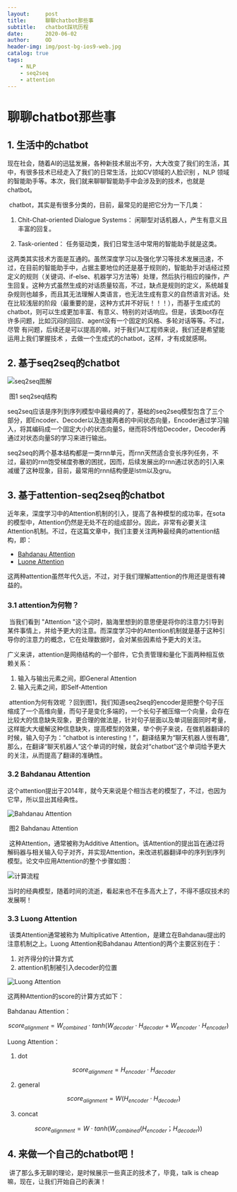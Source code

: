 ```yaml
---
layout:     post
title:      聊聊chatbot那些事
subtitle:   chatbot踩坑历程
date:       2020-06-02
author:     OD
header-img: img/post-bg-ios9-web.jpg
catalog: true
tags:
    - NLP
    - seq2seq
    - attention
---
```


# 聊聊chatbot那些事

## 1. 生活中的chatbot

​	现在社会，随着AI的迅猛发展，各种新技术层出不穷，大大改变了我们的生活，其中，有很多技术已经走入了我们的日常生活，比如CV领域的人脸识别 ，NLP 领域的智能助手等。本次，我们就来聊聊智能助手中会涉及到的技术，也就是chatbot。

​	chatbot，其实是有很多分类的，目前，最常见的是把它分为一下几类：

1.  Chit-Chat-oriented Dialogue Systems： 闲聊型对话机器人，产生有意义且丰富的回复。

2. Task-oriented： 任务驱动类，我们日常生活中常用的智能助手就是这类。	

​	这两类其实技术方面是互通的。虽然深度学习以及强化学习等技术发展迅速，不过，在目前的智能助手中，占据主要地位的还是基于规则的，智能助手对话经过预定义的规则（关键词、if-else、机器学习方法等）处理，然后执行相应的操作，产生回复。这种方式虽然生成的对话质量较高，不过，缺点是规则的定义，系统越复杂规则也越多，而且其无法理解人类语言，也无法生成有意义的自然语言对话。处在比较浅层的阶段（最重要的是，这种方式并不好玩！！！），而基于生成式的chatbot，则可以生成更加丰富、有意义、特别的对话响应。但是，该类bot存在许多问题，比如沉闷的回应、agent没有一个固定的风格、多轮对话等等。不过，尽管 有问题，后续还是可以提高的嘛，对于我们AI工程师来说，我们还是希望能运用上我们掌握技术 ，去做一个生成式的chatbot，这样，才有成就感啊。

## 2. 基于seq2seq的chatbot

![seq2seq图解](https://pic4.zhimg.com/80/v2-b2f4e56107dc06e4916a70d899e46203_1440w.jpg)

​													图1 seq2seq结构

​	seq2seq应该是序列到序列模型中最经典的了，基础的seq2seq模型包含了三个部分，即Encoder、Decoder以及连接两者的中间状态向量，Encoder通过学习输入，将其编码成一个固定大小的状态向量S，继而将S传给Decoder，Decoder再通过对状态向量S的学习来进行输出。 

​	seq2seq的两个基本结构都是一类rnn单元，而rnn天然适合变长序列任务，不过，最初的rnn饱受梯度弥散的困扰，因而，后续发展出的rnn通过状态的引入来减缓了这种现象，目前，最常用的rnn结构便是lstm以及gru。

## 3. 基于attention-seq2seq的chatbot

​	近年来，深度学习中的Attention机制的引入，提高了各种模型的成功率，在sota的模型中，Attention仍然是无处不在的组成部分。因此，非常有必要关注Attention机制。不过，在这篇文章中，我们主要关注两种最经典的attention结构，即：

- [Bahdanau Attention](https://arxiv.org/abs/1409.0473)
- [Luone Attention](https://arxiv.org/abs/1508.04025)

这两种attention虽然年代久远，不过，对于我们理解attention的作用还是很有裨益的。

### 3.1 attention为何物？

​	当我们看到 "Attention "这个词时，脑海里想到的意思便是将你的注意力引导到某件事情上，并给予更大的注意。而深度学习中的Attention机制就是基于这种引导你的注意力的概念，它在处理数据时，会对某些因素给予更大的关注。

​	广义来讲，attention是网络结构的一个部件，它负责管理和量化下面两种相互依赖关系：

1. 输入与输出元素之间，即General Attention
2. 输入元素之间，即Self-Attention

​	attention为何有效呢 ？回到图1，我们知道seq2seq的encoder是把整个句子压缩成了一个高维向量，而句子是变化多端的，一个长句子被压缩一个向量，会存在比较大的信息缺失现象，更合理的做法是，针对句子层面以及单词层面同时考量，这样能大大缓解这种信息缺失，提高模型的效果，举个例子来说，在做机器翻译的时候，输入句子为：“chatbot is interesting！”，翻译结果为“聊天机器人很有趣", 那么，在翻译“聊天机器人”这个单词的时候，就会对“chatbot”这个单词给予更大的关注，从而提高了翻译的准确性。

### 3.2 Bahdanau Attention

​	这个attention提出于2014年，就今天来说是个相当古老的模型了，不过，也因为它早，所以显出其经典性。

![Bahdanau Attention](https://blog.floydhub.com/content/images/2019/09/Slide38.JPG)

​														图2 Bahdanau Attention

​	这种Attention，通常被称为Additive Attention。该Attention的提出旨在通过将解码器与相关输入句子对齐，并实现Attention，来改进机器翻译中的序列到序列模型。论文中应用Attention的整个步骤如图：

![计算流程](https://blog.floydhub.com/content/images/2019/09/Slide50.JPG)

​	当时的经典模型，随着时间的流逝，看起来也不在多高大上了，不得不感叹技术的发展啊！

### 3.3 Luong Attention

​	该类Attention通常被称为 Multiplicative Attention，是建立在Bahdanau提出的注意机制之上。Luong Attention和Bahdanau Attention的两个主要区别在于：

1. 对齐得分的计算方式
2. attention机制被引入decoder的位置

![Luong Attention](https://blog.floydhub.com/content/images/2019/09/Slide51.JPG)

这两种Attention的score的计算方式如下：

Bahdanau Attention：


$$
score_{alignment} = W_{combined} \cdot tanh(W_{decoder} \cdot H_{decoder} + W_{encoder} \cdot H_{encoder})
$$


Luong Attention：

1. dot

   
   $$
   score_{alignment} = H_{encoder} \cdot H_{decoder}
   $$
   

2. general

   
   $$
   score_{alignment} = W(H_{encoder} \cdot H_{decoder})
   $$
   

   

3. concat

   

$$
score_{alignment} = W \cdot tanh(W_{combined}(H_{encoder}； H_{decoder}))
$$

## 4. 来做一个自己的chatbot吧！

​	讲了那么多无聊的理论，是时候展示一些真正的技术了，毕竟，talk is cheap嘛，现在，让我们开始自己的表演！
